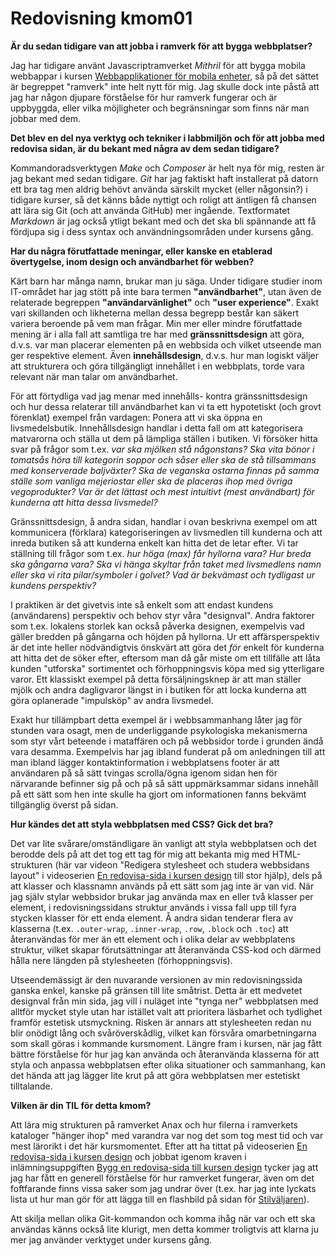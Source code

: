---
---
Redovisning kmom01
=========================

**Är du sedan tidigare van att jobba i ramverk för att bygga webbplatser?**

Jag har tidigare använt Javascriptramverket *Mithril* för att bygga mobila webbappar i kursen [Webbapplikationer för mobila enheter](https://dbwebb.se/kurser/webapp-v2), så på det sättet är begreppet "ramverk" inte helt nytt för mig. Jag skulle dock inte påstå att jag har någon djupare förståelse för hur ramverk fungerar och är uppbyggda, eller vilka möjligheter och begränsningar som finns när man jobbar med dem.

**Det blev en del nya verktyg och tekniker i labbmiljön och för att jobba med redovisa sidan, är du bekant med några av dem sedan tidigare?**

Kommandoradsverktygen *Make* och *Composer* är helt nya för mig, resten är jag bekant med sedan tidigare. *Git* har jag faktiskt haft installerat på datorn ett bra tag men aldrig behövt använda särskilt mycket (eller någonsin?) i tidigare kurser, så det känns både nyttigt och roligt att äntligen få chansen att lära sig Git (och att använda GitHub) mer ingående. Textformatet *Markdown* är jag också ytligt bekant med och det ska bli spännande att få fördjupa sig i dess syntax och användningsområden under kursens gång.

**Har du några förutfattade meningar, eller kanske en etablerad övertygelse, inom design och användbarhet för webben?**

Kärt barn har många namn, brukar man ju säga. Under tidigare studier inom IT-området har jag stött på inte bara termen **"användbarhet"**, utan även de relaterade begreppen **"användarvänlighet"** och **"user experience"**. Exakt vari skillanden och likheterna mellan dessa begrepp består kan säkert variera beroende på vem man frågar. Min mer eller mindre förutfattade mening är i alla fall att samtliga tre har med **gränssnittsdesign** att göra, d.v.s. var man placerar elementen på en webbsida och vilket utseende man ger respektive element. Även **innehållsdesign**, d.v.s. hur man logiskt väljer att strukturera och göra tillgängligt innehållet i en webbplats, torde vara relevant när man talar om användbarhet.

För att förtydliga vad jag menar med innehålls- kontra gränssnittsdesign och hur dessa relaterar till användbarhet kan vi ta ett hypotetiskt (och grovt förenklat) exempel från vardagen: Ponera att vi ska öppna en livsmedelsbutik. Innehållsdesign handlar i detta fall om att kategorisera matvarorna och ställa ut dem på lämpliga ställen i butiken. Vi försöker hitta svar på frågor som t.ex. *var ska mjölken stå någonstans? Ska vita bönor i tomatsås höra till kategorin soppor och såser eller ska de stå tillsammans med konserverade baljväxter? Ska de veganska ostarna finnas på samma ställe som vanliga mejeriostar eller ska de placeras ihop med övriga vegoprodukter? Var är det lättast och mest intuitivt (mest användbart) för kunderna att hitta dessa livsmedel?*

Gränssnittsdesign, å andra sidan, handlar i ovan beskrivna exempel om att kommunicera (förklara) kategoriseringen av livsmedlen till kunderna och att inreda butiken så att kunderna enkelt kan hitta det de letar efter. Vi tar ställning till frågor som t.ex. *hur höga (max) får hyllorna vara? Hur breda ska gångarna vara? Ska vi hänga skyltar från taket med livsmedlens namn eller ska vi rita pilar/symboler i golvet? Vad är bekvämast och tydligast ur kundens perspektiv?*

I praktiken är det givetvis inte så enkelt som att endast kundens (användarens) perspektiv och behov styr våra "designval". Andra faktorer som t.ex. lokalens storlek kan också påverka designen, exempelvis vad gäller bredden på gångarna och höjden på hyllorna. Ur ett affärsperspektiv är det inte heller nödvändigtvis önskvärt att göra det *för* enkelt för kunderna att hitta det de söker efter, eftersom man då går miste om ett tillfälle att låta kunden "utforska" sortimentet och förhoppningsvis köpa med sig ytterligare varor. Ett klassiskt exempel på detta försäljningsknep är att man ställer mjölk och andra dagligvaror längst in i butiken för att locka kunderna att göra oplanerade "impulsköp" av andra livsmedel.

Exakt hur tillämpbart detta exempel är i webbsammanhang låter jag för stunden vara osagt, men de underliggande psykologiska mekanismerna som styr vårt beteende i mataffären och på webbsidor torde i grunden ändå vara desamma. Exempelvis har jag ibland funderat på om anledningen till att man ibland lägger kontaktinformation i webbplatsens footer är att användaren på så sätt tvingas scrolla/ögna igenom sidan hen för närvarande befinner sig på och på så sätt uppmärksammar sidans innehåll på ett sätt som hen inte skulle ha gjort om informationen fanns bekvämt tillgänglig överst på sidan.

**Hur kändes det att styla webbplatsen med CSS? Gick det bra?**

Det var lite svårare/omständligare än vanligt att styla webbplatsen och det berodde dels på att det tog ett tag för mig att bekanta mig med HTML-strukturen (här var videon "Redigera stylesheet och studera webbsidans layout" i videoserien [En redovisa-sida i kursen design](https://www.youtube.com/playlist?list=PLKtP9l5q3ce-y0_ymHyufjEL42IBQjP3m) till stor hjälp), dels på att klasser och klassnamn används på ett sätt som jag inte är van vid. När jag själv stylar webbsidor brukar jag använda max en eller två klasser per element, i redovisningssidans struktur används i vissa fall upp till fyra stycken klasser för ett enda element. Å andra sidan tenderar flera av klasserna (t.ex. <code>.outer-wrap</code>, <code>.inner-wrap</code>, <code>.row</code>, <code>.block</code> och <code>.toc</code>) att återanvändas för mer än ett element och i olika delar av webbplatens struktur, vilket skapar förutsättningar att återanvända CSS-kod och därmed hålla nere längden på stylesheeten (förhoppningsvis).

Utseendemässigt är den nuvarande versionen av min redovisningssida ganska enkel, kanske på gränsen till lite småtrist. Detta är ett medvetet designval från min sida, jag vill i nuläget inte "tynga ner" webbplatsen med alltför mycket style utan har istället valt att prioritera läsbarhet och tydlighet framför estetisk utsmyckning. Risken är annars att stylesheeten redan nu blir onödigt lång och svåröverskådlig, vilket kan försvåra omarbetningarna som skall göras i kommande kursmoment. Längre fram i kursen, när jag fått bättre förståelse för hur jag kan använda och återanvända klasserna för att styla och anpassa webbplatsen efter olika situationer och sammanhang, kan det hända att jag lägger lite krut på att göra webbplatsen mer estetiskt tilltalande.

**Vilken är din TIL för detta kmom?**

Att lära mig strukturen på ramverket Anax och hur filerna i ramverkets kataloger "hänger ihop" med varandra var nog det som tog mest tid och var mest lärorikt i det här kursmomentet. Efter att ha tittat på videoserien [En redovisa-sida i kursen design](https://www.youtube.com/playlist?list=PLKtP9l5q3ce-y0_ymHyufjEL42IBQjP3m) och jobbat igenom kraven i inlämningsuppgiften [Bygg en redovisa-sida till kursen design](https://dbwebb.se/uppgift/bygg-en-redovisa-sida-till-kursen-design) tycker jag att jag har fått en generell förståelse för hur ramverket fungerar, även om det foftfarande finns vissa saker som jag undrar över (t.ex. har jag inte lyckats lista ut hur man gör för att lägga till en flashbild på sidan för <a href="style">Stilväljaren</a>).

Att skilja mellan olika Git-kommandon och komma ihåg när var och ett ska användas känns också lite klurigt, men detta kommer troligtvis att klarna ju mer jag använder verktyget under kursens gång.
